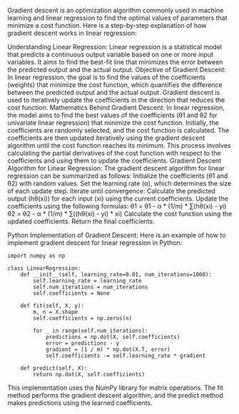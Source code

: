 Gradient descent is an optimization algorithm commonly used in machine learning and linear regression to find the optimal values of parameters that minimize a cost function. Here is a step-by-step explanation of how gradient descent works in linear regression:

Understanding Linear Regression: Linear regression is a statistical model that predicts a continuous output variable based on one or more input variables. It aims to find the best-fit line that minimizes the error between the predicted output and the actual output.
Objective of Gradient Descent: In linear regression, the goal is to find the values of the coefficients (weights) that minimize the cost function, which quantifies the difference between the predicted output and the actual output. Gradient descent is used to iteratively update the coefficients in the direction that reduces the cost function.
Mathematics Behind Gradient Descent: In linear regression, the model aims to find the best values of the coefficients (θ1 and θ2 for univariate linear regression) that minimize the cost function. Initially, the coefficients are randomly selected, and the cost function is calculated. The coefficients are then updated iteratively using the gradient descent algorithm until the cost function reaches its minimum. This process involves calculating the partial derivatives of the cost function with respect to the coefficients and using them to update the coefficients.
Gradient Descent Algorithm for Linear Regression: The gradient descent algorithm for linear regression can be summarized as follows:
Initialize the coefficients (θ1 and θ2) with random values.
Set the learning rate (α), which determines the size of each update step.
Iterate until convergence:
Calculate the predicted output (hθ(xi)) for each input (xi) using the current coefficients.
Update the coefficients using the following formulas:
θ1 = θ1 - α * (1/m) * ∑(hθ(xi) - yi)
θ2 = θ2 - α * (1/m) * ∑((hθ(xi) - yi) * xi)
Calculate the cost function using the updated coefficients.
Return the final coefficients.

Python Implementation of Gradient Descent: Here is an example of how to implement gradient descent for linear regression in Python:

```
import numpy as np

class LinearRegression:
    def __init__(self, learning_rate=0.01, num_iterations=1000):
        self.learning_rate = learning_rate
        self.num_iterations = num_iterations
        self.coefficients = None

    def fit(self, X, y):
        m, n = X.shape
        self.coefficients = np.zeros(n)

        for _ in range(self.num_iterations):
            predictions = np.dot(X, self.coefficients)
            error = predictions - y
            gradient = (1 / m) * np.dot(X.T, error)
            self.coefficients -= self.learning_rate * gradient

    def predict(self, X):
        return np.dot(X, self.coefficients)

```

This implementation uses the NumPy library for matrix operations. The fit method performs the gradient descent algorithm, and the predict method makes predictions using the learned coefficients.
